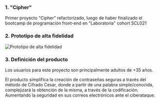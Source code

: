 ### 1. "Cipher"

Primer proyecto "Cipher" refactorizado, luego de haber finalizado el bootcamp de programación front-end en "Laboratoria" cohort SCL021

### 2. Prototipo de alta fidelidad

![Prototipo de alta fidelidad](https://github.com/Ajbravoc/SCL021-cipher/blob/main/._Prototipo%20de%20alta%20fidelidad.png)

### 3. Definición del producto

Los usuarios para este proyecto son principalmente adultos de +35 años.

El producto simplifica la creación de contraseñas seguras a través del método de Cifrado Cesar, donde a partir de una palabra simple/conocida, complejizará la obtención de la misma, a través de la codificación. Aumentando la seguridad en sus correos electrónicos ante el ciberataque. 
